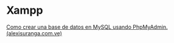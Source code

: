 # Xampp

[Como crear una base de datos en MySQL usando PhpMyAdmin. (alexisuranga.com.ve)](https://www.alexisuranga.com.ve/archivos/Como_crear_una_base_de_datos_en_MySQL_usando_PhpMyAdmin.pdf)